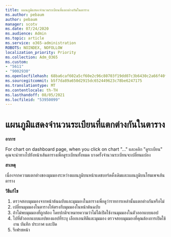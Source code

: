 ```yaml
---
title: แผนภูมิแสดงจํานวนระเบียนที่แตกต่างกันในตาราง
ms.author: pebaum
author: pebaum
manager: scotv
ms.date: 07/24/2020
ms.audience: Admin
ms.topic: article
ms.service: o365-administration
ROBOTS: NOINDEX, NOFOLLOW
localization_priority: Priority
ms.collection: Adm_O365
ms.custom:
- "5611"
- "9002930"
ms.openlocfilehash: 68ba6caf602a5cf60e2c96c80703f19dd07c3b6430c2a66f40fea4a2f3d06e75
ms.sourcegitcommit: b5f7da89a650d2915dc652449623c78be6247175
ms.translationtype: MT
ms.contentlocale: th-TH
ms.lasthandoff: 08/05/2021
ms.locfileid: "53950099"
---
```

# <a name="chart-shows-different-number-of-records-in-grid"></a>แผนภูมิแสดงจํานวนระเบียนที่แตกต่างกันในตาราง

**อาการ**

For chart on dashboard page, when you click on chart "..." และคลิก "ดูระเบียน" คุณจะนําทางไปยังหน้าเส้นตารางเพื่อดูระเบียนทั้งหมด บางครั้งจํานวนระเบียนจะเปลี่ยนแปลง

**สาเหตุ**

เนื่องจากความแตกต่างของมุมมองระหว่างแผนภูมิบนหน้าแดชบอร์ดดั้งเดิมและแผนภูมิบนโฮมเพจเส้นตาราง  

**วิธีแก้ไข**

1. ตรวจสอบมุมมองจากหน้าต้นฉบับและมุมมองในตารางเพื่อดูว่ารายการเหล่านั้นแตกต่างกันหรือไม่
2. เปลี่ยนมุมมองในตารางให้ตรงกับมุมมองในหน้าต้นฉบับ
3. ถ้าไม่พบมุมมองที่ถูกต้อง โดยปกติจะหมายความว่าไม่ได้เปิดใช้งานมุมมองในตัวออกแบบแอป
4. ไปที่ตัวออกแบบแอปของแอปที่ระบุ เลือกเอนทิตีและมุมมอง ตรวจสอบมุมมองที่คุณต้องการเปิดใช้งาน บันทึก ประกาศ และปิด
5. รีเฟรชหน้า